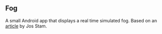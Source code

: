 Fog
---
A small Android app that displays a real time simulated fog. Based on an
[article](doc/jos_stam.pdf) by Jos Stam. 